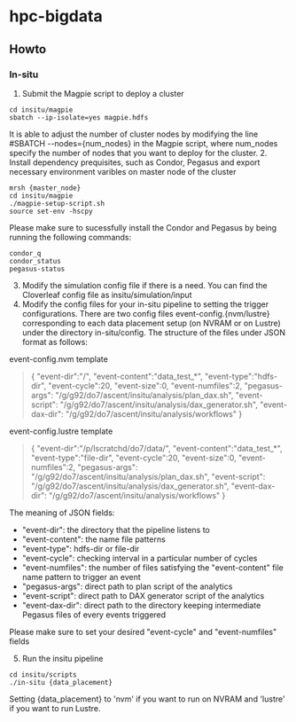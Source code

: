 # hpc-bigdata
## Howto
### In-situ
1. Submit the Magpie script to deploy a cluster 
```
cd insitu/magpie
sbatch --ip-isolate=yes magpie.hdfs
```
It is able to adjust the number of cluster nodes by modifying the line #SBATCH --nodes={num_nodes} in the Magpie script, where num_nodes specify the number of nodes that you want to deploy for the cluster. 
2. Install dependency prequisites, such as Condor, Pegasus and export necessary environment varibles on master node of the cluster
```
mrsh {master_node}
cd insitu/magpie
./magpie-setup-script.sh 
source set-env -hscpy
```
Please make sure to sucessfully install the Condor and Pegasus by being running the following commands:
```
condor_q
condor_status
pegasus-status
```
3. Modify the simulation config file if there is a need.
You can find the Cloverleaf config file as insitu/simulation/input
4. Modify the config files for your in-situ pipeline to setting the trigger configurations. There are two config files event-config.{nvm/lustre} corresponding to each data placement setup (on NVRAM or on Lustre) under the directory in-situ/config. The structure of the files under JSON format as follows:

event-config.nvm template
> {
> "event-dir":"/",
> "event-content":"data_test_*",
> "event-type":"hdfs-dir",
> "event-cycle":20,
> "event-size":0,
> "event-numfiles":2,
> "pegasus-args": "/g/g92/do7/ascent/insitu/analysis/plan_dax.sh",
> "event-script": "/g/g92/do7/ascent/insitu/analysis/dax_generator.sh",
> "event-dax-dir": "/g/g92/do7/ascent/insitu/analysis/workflows"
>}

event-config.lustre template
>{
> "event-dir":"/p/lscratchd/do7/data/",
> "event-content":"data_test_*",
> "event-type":"file-dir",
> "event-cycle":20,
> "event-size":0,
> "event-numfiles":2,
> "pegasus-args": "/g/g92/do7/ascent/insitu/analysis/plan_dax.sh",
> "event-script": "/g/g92/do7/ascent/insitu/analysis/dax_generator.sh",
> "event-dax-dir": "/g/g92/do7/ascent/insitu/analysis/workflows"
>}

The meaning of JSON fields:
- "event-dir": the directory that the pipeline listens to 
- "event-content": the name file patterns
- "event-type": hdfs-dir or file-dir
- "event-cycle": checking interval in a particular number of cycles
- "event-numfiles": the number of files satisfying the "event-content" file name pattern to trigger an event
- "pegasus-args": direct path to plan script of the analytics
- "event-script": direct path to DAX generator script of the analytics
- "event-dax-dir": direct path to the directory keeping intermediate Pegasus files of every events triggered

Please make sure to set your desired "event-cycle" and "event-numfiles" fields 

5. Run the insitu pipeline
```
cd insitu/scripts
./in-situ {data_placement}
```
Setting {data_placement} to 'nvm' if you want to run on NVRAM and 'lustre' if you want to run Lustre.

